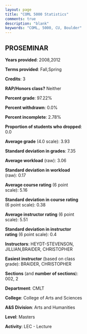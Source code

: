 ```yaml
---
layout: page
title: "COML 5000 Statistics"
comments: true
description: "blank"
keywords: "COML, 5000, CU, Boulder"
--- 
```

<head>
<script src="https://ajax.googleapis.com/ajax/libs/jquery/2.1.3/jquery.min.js"></script>
<script src="https://dl.dropboxusercontent.com/s/pc42nxpaw1ea4o9/highcharts.js?dl=0"></script>
<!-- <script src="../assets/js/highcharts.js"></script> -->
<style type="text/css">@font-face {
	font-family: "Bebas Neue";
	src: url(https://www.filehosting.org/file/details/544349/BebasNeue%20Regular.otf) format("opentype");
	}
	h1.Bebas { 
		font-family: "Bebas Neue", Verdana, Tahoma;
	}
</style>
</head>
<body>
	<div id="container" style="float: right; width: 45%; height: 88%; margin-left: 2.5%; margin-right: 2.5%;"></div>
	<script language="JavaScript">
		$(document).ready(function() {
		var chart = {type: 'column'};
		var title = {text: 'Grade Distribution'};
		var xAxis = {categories: ['A','B','C','D','F'],crosshair: true};
		var yAxis = {min: 0,title: {text: 'Percentage'}};
		var tooltip = {headerFormat: '<center><b><span style="font-size:20px">{point.key}</span></b></center>',
		               pointFormat: '<td style="padding:0"><b>{point.y:.1f}%</b></td>',
		               footerFormat: '</table>',shared: true,useHTML: true};
		var plotOptions = {column: {pointPadding: 0.0,borderWidth: 0}};  
		var credits = {enabled: false};var series= [{name: 'Percent',data: [96.43,3.57,0.0,0.0,0.0,]}];
		var json = {};
		json.chart = chart;
		json.title = title;
		json.tooltip = tooltip;
		json.xAxis = xAxis;
		json.yAxis = yAxis;  
		json.series = series;
		json.plotOptions = plotOptions;  
		json.credits = credits;
		$('#container').highcharts(json);
	});
	</script>
</body>
			   
## PROSEMINAR

**Years provided**: 2008,2012

**Terms provided**: Fall,Spring

**Credits**: 3

**RAP/Honors class?** Neither

**Percent grade**: 97.22%

**Percent withdrawn**: 0.0%

**Percent incomplete**: 2.78%

**Proportion of students who dropped**: 0.0

**Average grade** (4.0 scale): 3.93

**Standard deviation in grades**: 7.35

**Average workload** (raw): 3.06

**Standard deviation in workload** (raw): 0.17

**Average course rating** (6 point scale): 5.16

**Standard deviation in course rating** (6 point scale): 0.38

**Average instructor rating** (6 point scale): 5.51

**Standard deviation in instructor rating** (6 point scale): 0.4

**Instructors**: HEYDT-STEVENSON, JILLIAN,BRAIDER, CHRISTOPHER

**Easiest instructor** (based on class grade): BRAIDER, CHRISTOPHER

**Sections** (and **number of sections**): 002, 2

**Department**: CMLT

**College**: College of Arts and Sciences

**A&S Division**: Arts and Humanities

**Level**: Masters

**Activity**: LEC - Lecture